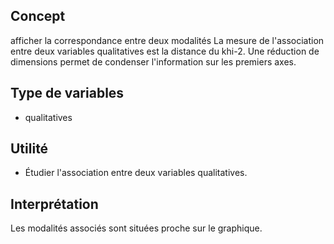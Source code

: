 ## Concept
afficher la correspondance entre deux modalités 
La mesure de l'association entre deux variables qualitatives est la distance du khi-2. Une réduction de dimensions permet de condenser l'information sur les premiers axes.

## Type de variables

* qualitatives

## Utilité

* Étudier l'association entre deux variables qualitatives.

## Interprétation

Les modalités associés sont situées proche sur le graphique. 

